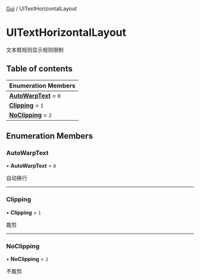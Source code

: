 [Gui](../groups/Core.Gui.md) / UITextHorizontalLayout

# UITextHorizontalLayout <Badge type="tip" text="Enumeration" /> <Score text="UITextHorizontalLayout" />

文本框规则显示规则限制

## Table of contents

| Enumeration Members |
| :-----|
| **[AutoWarpText](mw.UITextHorizontalLayout.md#autowarptext)** = ``0`` <br> |
| **[Clipping](mw.UITextHorizontalLayout.md#clipping)** = ``1`` <br> |
| **[NoClipping](mw.UITextHorizontalLayout.md#noclipping)** = ``2`` <br> |

## Enumeration Members

### AutoWarpText <Score text="AutoWarpText" /> 

• **AutoWarpText** = ``0``

自动换行

___

### Clipping <Score text="Clipping" /> 

• **Clipping** = ``1``

裁剪

___

### NoClipping <Score text="NoClipping" /> 

• **NoClipping** = ``2``

不裁剪
